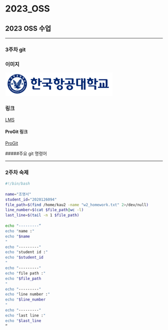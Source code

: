 # 2023_OSS
## 2023 OSS 수업

-----

### 3주차 git


### 이미지
![KAU 로고](../img/kau/kau.png "kau")



### 링크

[LMS](https://lms.kau.ac.kr/login.php)

#### ProGit 링크

[ProGit](https://git-scm.com/book/en/v2)

#####주요 git 명령어


-----
### 2주차 숙제
```bash
#!/bin/bash

name="조영서"
student_id="2020126094"
file_path=$(find /home/kau2 -name "w2_homework.txt" 2>/dev/null)
line_number=$(cat $file_path|wc -l)
last_line=$(tail -n 1 $file_path)

echo "---------“
echo "name :"
echo "$name
"
echo "---------"
echo "student id :"
echo "$student_id
"
echo "---------"
echo "file path :"
echo "$file_path
"
echo "---------"
echo "line number :"
echo "$line_number
"
echo "---------"
echo "last line :"
echo "$last_line
“
